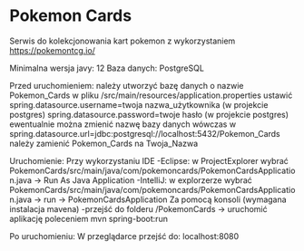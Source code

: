 # Pokemon Cards
Serwis do kolekcjonowania kart pokemon z wykorzystaniem https://pokemontcg.io/

Minimalna wersja javy: 12
Baza danych: PostgreSQL

Przed uruchomieniem:
należy utworzyć bazę danych o nazwie Pokemon_Cards
w pliku /src/main/resources/application.properties ustawić
spring.datasource.username=twoja nazwa_użytkownika (w projekcie postgres)
spring.datasource.password=twoje hasło (w projekcie postgres)
ewentualnie można zmienić nazwę bazy danych wówczas w
spring.datasource.url=jdbc:postgresql://localhost:5432/Pokemon_Cards
należy zamienić Pokemon_Cards na Twoja_Nazwa

Uruchomienie:
Przy wykorzystaniu IDE
-Eclipse: w ProjectExplorer wybrać PokemonCards/src/main/java/com/pokemoncards/PokemonCardsApplication.java -> Run As Java Application
-IntelliJ: w explorzerze wybrać PokemonCards/src/main/java/com/pokemoncards/PokemonCardsApplication.java -> run -> PokemonCardsApplication
Za pomocą konsoli (wymagana instalacja mavena)
-przejść do folderu /PokemonCards -> uruchomić aplikację poleceniem mvn spring-boot:run

Po uruchomieniu:
W przeglądarce przejść do: localhost:8080